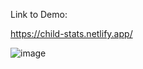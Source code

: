 Link to Demo:

https://child-stats.netlify.app/


![image](https://user-images.githubusercontent.com/14010423/110236733-82ea2080-7f5d-11eb-88ba-f0c7a172e8ff.png)
